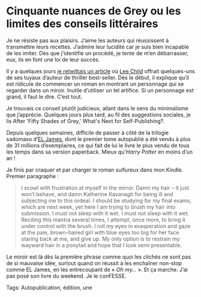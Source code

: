 # Cinquante nuances de Grey ou les limites des conseils littéraires

Je ne résiste pas aux plaisirs. J’aime les auteurs qui réussissent à transmettre leurs recettes. J’admire leur lucidité car je suis bien incapable de les imiter. Dès que j’identifie un procédé, je tente de m’en débarrasser, eux, ils en font une loi de leur succès.<span id="more-26471"></span>

Il y a quelques jours [je retwittais un article](http://www.writersdigest.com/whats-new/lee-child-debunks-the-biggest-writing-myths) où [Lee Child](http://www.leechild.com/) offrait quelques-uns de ses tuyaux d’auteur de thriller best-seller. Dès le début, il explique qu’il est ridicule de commencer un roman en montrant un personnage qui se regarder dans un miroir. Inutile d’utiliser un tel artifice. Si un personnage est grand, il faut le dire. C’est tout.

Je trouvais ce conseil plutôt judicieux, allant dans le sens du minimalisme que j’apprécie. Quelques jours plus tard, au fil des suggestions sociales, je lis <a hrfe="http://www.theatlantic.com/entertainment/archive/2012/04/after-fifty-shades-of-grey-whats-next-for-self-publishing/255338/"> After 'Fifty Shades of Grey,' What's Next for Self-Publishing?</a>.

Depuis quelques semaines, difficile de passer à côté de la trilogie sadomaso d’[EL James](http://www.eljamesauthor.com/), dont le premier tome autopublié a été vendu à plus de 31 millions d’exemplaires, ce qui fait de lui le livre le plus vendu de tous les temps dans sa version paperback. Mieux qu’*Harry Potter* en moins d’un an !

Je finis par craquer et par charger le roman sulfureux dans mon Kindle. Premier paragraphe :

> I scowl with frustration at myself in the mirror. Damn my hair – it just won’t behave, and damn Katherine Kavanagh for being ill and subjecting me to this ordeal. I should be studying for my final exams, which are next week, yet here I am trying to brush my hair into submission. I must not sleep with it wet. I must not sleep with it wet. Reciting this mantra several times, I attempt, once more, to bring it under control with the brush. I roll my eyes in exasperation and gaze at the pale, brown-haired girl with blue eyes too big for her face staring back at me, and give up. My only option is to restrain my wayward hair in a ponytail and hope that I look semi presentable.

Le miroir est là dès la première phrase comme quoi les clichés ne sont pas de si mauvaise idée, surtout quand on réussit à les enchaîner non-stop comme EL James, en les entrecoupant de « *Oh my…* ». Et ça marche. J’ai pas posé son livre du weekend. Je le conFESSE.

Tags: Autopublication, édition, une